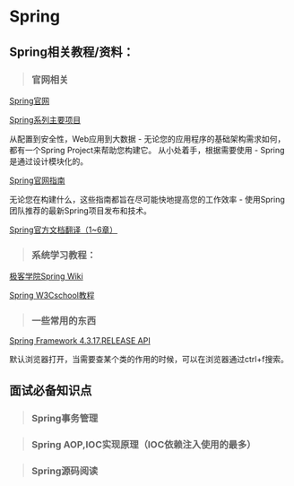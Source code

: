
# Spring
 
## Spring相关教程/资料：

> ### 官网相关

[Spring官网](https://spring.io/)

[Spring系列主要项目](https://spring.io/projects)

从配置到安全性，Web应用到大数据 - 无论您的应用程序的基础架构需求如何，都有一个Spring Project来帮助您构建它。 从小处着手，根据需要使用 - Spring是通过设计模块化的。

[Spring官网指南](https://spring.io/guides)

无论您在构建什么，这些指南都旨在尽可能快地提高您的工作效率 - 使用Spring团队推荐的最新Spring项目发布和技术。

[Spring官方文档翻译（1~6章）](https://blog.csdn.net/tangtong1/article/details/51326887)

> ###   系统学习教程：

[极客学院Spring Wiki](http://wiki.jikexueyuan.com/project/spring/transaction-management.html)

[Spring W3Cschool教程 ](https://www.w3cschool.cn/wkspring/f6pk1ic8.html)

> ### 一些常用的东西

[Spring Framework 4.3.17.RELEASE API](https://docs.spring.io/spring/docs/4.3.17.RELEASE/javadoc-api/)

默认浏览器打开，当需要查某个类的作用的时候，可以在浏览器通过ctrl+f搜索。


## 面试必备知识点
> ### Spring事务管理


> ### Spring AOP,IOC实现原理（IOC依赖注入使用的最多）


> ### Spring源码阅读